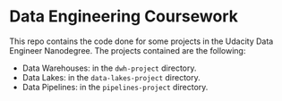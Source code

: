 # Data Engineering Coursework

This repo contains the code done for some projects in the Udacity Data Engineer Nanodegree. The
projects contained are the following:

- Data Warehouses: in the `dwh-project` directory.
- Data Lakes: in the `data-lakes-project` directory.
- Data Pipelines: in the `pipelines-project` directory.